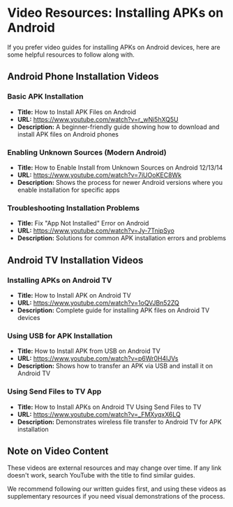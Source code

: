 # Video Resources: Installing APKs on Android

If you prefer video guides for installing APKs on Android devices, here are some helpful resources to follow along with.

## Android Phone Installation Videos

### Basic APK Installation
- **Title:** How to Install APK Files on Android
- **URL:** https://www.youtube.com/watch?v=r_wNi5hXQ5U
- **Description:** A beginner-friendly guide showing how to download and install APK files on Android phones

### Enabling Unknown Sources (Modern Android)
- **Title:** How to Enable Install from Unknown Sources on Android 12/13/14
- **URL:** https://www.youtube.com/watch?v=7iUOoKEC8Wk
- **Description:** Shows the process for newer Android versions where you enable installation for specific apps

### Troubleshooting Installation Problems
- **Title:** Fix "App Not Installed" Error on Android
- **URL:** https://www.youtube.com/watch?v=Jy-7TnipSyo
- **Description:** Solutions for common APK installation errors and problems

## Android TV Installation Videos

### Installing APKs on Android TV
- **Title:** How to Install APK on Android TV
- **URL:** https://www.youtube.com/watch?v=1oQVJBn52ZQ
- **Description:** Complete guide for installing APK files on Android TV devices

### Using USB for APK Installation
- **Title:** How to Install APK from USB on Android TV
- **URL:** https://www.youtube.com/watch?v=p6Wr0H4lJVs
- **Description:** Shows how to transfer an APK via USB and install it on Android TV

### Using Send Files to TV App
- **Title:** How to Install APKs on Android TV Using Send Files to TV
- **URL:** https://www.youtube.com/watch?v=_FMXyqxX6LQ
- **Description:** Demonstrates wireless file transfer to Android TV for APK installation

## Note on Video Content

These videos are external resources and may change over time. If any link doesn't work, search YouTube with the title to find similar guides.

We recommend following our written guides first, and using these videos as supplementary resources if you need visual demonstrations of the process.
